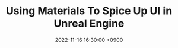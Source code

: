 ---
layout: post
title: "Using Materials To Spice Up UI in Unreal Engine"
date: 2022-11-16 16:30:00 +0900
tags: [Unreal, Shader, UI]
toc: true
---
